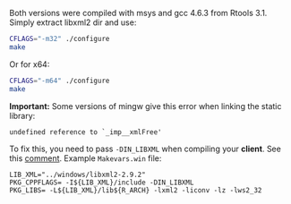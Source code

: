 Both versions were compiled with msys and gcc 4.6.3 from Rtools 3.1. 
Simply extract libxml2 dir and use:

```bash
CFLAGS="-m32" ./configure
make
```

Or for x64:

```bash
CFLAGS="-m64" ./configure
make 
```

**Important:** Some versions of mingw give this error when linking the static library:

```
undefined reference to `_imp__xmlFree'
```

To fix this, you need to pass `-DIN_LIBXML` when compiling your **client**. See this [comment](https://github.com/GNOME/libxml2/blob/v2.9.2/include/libxml/xmlexports.h#L111-L115).
Example `Makevars.win` file:

```Make
LIB_XML="../windows/libxml2-2.9.2"
PKG_CPPFLAGS= -I${LIB_XML}/include -DIN_LIBXML
PKG_LIBS= -L${LIB_XML}/lib${R_ARCH} -lxml2 -liconv -lz -lws2_32
```
